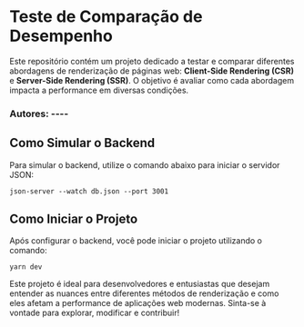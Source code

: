 # Teste de Comparação de Desempenho

Este repositório contém um projeto dedicado a testar e comparar diferentes abordagens de renderização de páginas web: **Client-Side Rendering (CSR)** e **Server-Side Rendering (SSR)**. O objetivo é avaliar como cada abordagem impacta a performance em diversas condições.

### Autores: ----

## Como Simular o Backend

Para simular o backend, utilize o comando abaixo para iniciar o servidor JSON:

    json-server --watch db.json --port 3001

## Como Iniciar o Projeto

Após configurar o backend, você pode iniciar o projeto utilizando o comando:

    yarn dev

Este projeto é ideal para desenvolvedores e entusiastas que desejam entender as nuances entre diferentes métodos de renderização e como eles afetam a performance de aplicações web modernas. Sinta-se à vontade para explorar, modificar e contribuir!
